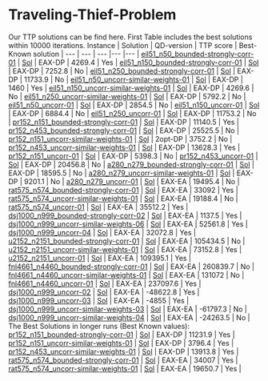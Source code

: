 # Traveling-Thief-Problem
Our TTP solutions can be find here. First Table includes the best solutions within 10000 iterations.
Instance | Solution | QD-version | TTP score | Best-Known solution |
--- | --- | --- |--- |--- |
[eil51_n50_bounded-strongly-corr-01](https://github.com/NikfarjamAdel/Traveling-Thief-Problem/blob/main/Instances/eil51_n50_bounded-strongly-corr_01.ttp) | [Sol](https://github.com/NikfarjamAdel/Traveling-Thief-Problem/blob/main/Solutions/eil51_n50_bounded-strongly-corr_01.txt) | EAX-DP | 4269.4 | Yes |
[eil51_n150_bounded-strongly-corr-01](https://github.com/NikfarjamAdel/Traveling-Thief-Problem/blob/main/Instances/eil51_n150_bounded-strongly-corr_01.ttp) | [Sol](https://github.com/NikfarjamAdel/Traveling-Thief-Problem/blob/main/Solutions/eil51_n150_bounded-strongly-corr_01.txt) | EAX-DP | 7252.8 | No |
[eil51_n250_bounded-strongly-corr-01](https://github.com/NikfarjamAdel/Traveling-Thief-Problem/blob/main/Instances/eil51_n250_bounded-strongly-corr_01.ttp) | [Sol](https://github.com/NikfarjamAdel/Traveling-Thief-Problem/blob/main/Solutions/eil51_n250_bounded-strongly-corr_01.txt) | EAX-DP | 11733.9 | No |
[eil51_n50_uncorr-similar-weights-01](https://github.com/NikfarjamAdel/Traveling-Thief-Problem/blob/main/Instances/eil51_n50_uncorr-similar-weights_01.ttp) | [Sol](https://github.com/NikfarjamAdel/Traveling-Thief-Problem/blob/main/Solutions/eil51_n50_uncorr-similar-weights_01.txt) | EAX-DP | 1460 | Yes |
[eil51_n150_uncorr-similar-weights-01](https://github.com/NikfarjamAdel/Traveling-Thief-Problem/blob/main/Instances/eil51_n150_uncorr-similar-weights_01.ttp) | [Sol](https://github.com/NikfarjamAdel/Traveling-Thief-Problem/blob/main/Solutions/eil51_n150_uncorr-similar-weights_01.txt) | EAX-DP | 4269.6 | No |
[eil51_n250_uncorr-similar-weights-01](https://github.com/NikfarjamAdel/Traveling-Thief-Problem/blob/main/Instances/eil51_n250_uncorr-similar-weights_01.ttp) | [Sol](https://github.com/NikfarjamAdel/Traveling-Thief-Problem/blob/main/Solutions/eil51_n250_uncorr-similar-weights_01.txt) | EAX-DP | 5792.2 | No |
[eil51_n50_uncorr-01](https://github.com/NikfarjamAdel/Traveling-Thief-Problem/blob/main/Instances/eil51_n50_uncorr_01.ttp) | [Sol](https://github.com/NikfarjamAdel/Traveling-Thief-Problem/blob/main/Solutions/eil51_n50_uncorr_01.txt) | EAX-DP | 2854.5 | No |
[eil51_n150_uncorr-01](https://github.com/NikfarjamAdel/Traveling-Thief-Problem/blob/main/Instances/eil51_n150_uncorr_01.ttp) | [Sol](https://github.com/NikfarjamAdel/Traveling-Thief-Problem/blob/main/Solutions/eil51_n150_uncorr_01.txt) | EAX-DP | 6884.4 | No |
[eil51_n250_uncorr-01](https://github.com/NikfarjamAdel/Traveling-Thief-Problem/blob/main/Instances/eil51_n250_uncorr_01.ttp) | [Sol](https://github.com/NikfarjamAdel/Traveling-Thief-Problem/blob/main/Solutions/eil51_n250_uncorr_01.txt) | EAX-DP | 11753.2 | No |
[pr152_n151_bounded-strongly-corr-01](https://github.com/NikfarjamAdel/Traveling-Thief-Problem/blob/main/Instances/pr152_n151_bounded-strongly-corr_01.ttp) | [Sol](https://github.com/NikfarjamAdel/Traveling-Thief-Problem/blob/main/Solutions/pr152_n151_bounded-strongly-corr_01.txt) | EAX-DP | 11140.5 | Yes |
[pr152_n453_bounded-strongly-corr-01](https://github.com/NikfarjamAdel/Traveling-Thief-Problem/blob/main/Instances/pr152_n453_bounded-strongly-corr_01.ttp) | [Sol](https://github.com/NikfarjamAdel/Traveling-Thief-Problem/blob/main/Solutions/pr152_n453_bounded-strongly-corr_01.txt) | EAX-DP | 25525.5 | No |
[pr152_n151_uncorr-similar-weights-01](https://github.com/NikfarjamAdel/Traveling-Thief-Problem/blob/main/Instances/pr152_n151_uncorr-similar-weights_01.ttp) | [Sol](https://github.com/NikfarjamAdel/Traveling-Thief-Problem/blob/main/Solutions/pr152_n151_uncorr-similar-weights_01.txt) | 2opt-DP | 3752.2 | No |
[pr152_n453_uncorr-similar-weights-01](https://github.com/NikfarjamAdel/Traveling-Thief-Problem/blob/main/Instances/pr152_n453_uncorr-similar-weights_01.ttp) | [Sol](https://github.com/NikfarjamAdel/Traveling-Thief-Problem/blob/main/Solutions/pr152_n453_uncorr-similar-weights_01.txt) | EAX-DP | 13628.3 | Yes |
[pr152_n151_uncorr-01](https://github.com/NikfarjamAdel/Traveling-Thief-Problem/blob/main/Instances/pr152_n151_uncorr_01.ttp) | [Sol](https://github.com/NikfarjamAdel/Traveling-Thief-Problem/blob/main/Solutions/pr152_n151_uncorr_01.txt) | EAX-DP | 5398.3 | No |
[pr152_n453_uncorr-01](https://github.com/NikfarjamAdel/Traveling-Thief-Problem/blob/main/Instances/pr152_n453_uncorr_01.ttp) | [Sol](https://github.com/NikfarjamAdel/Traveling-Thief-Problem/blob/main/Solutions/pr152_n453_uncorr_01.txt) | EAX-DP | 20456.8 | No |
[a280_n279_bounded-strongly-corr-01](https://github.com/NikfarjamAdel/Traveling-Thief-Problem/blob/main/Instances/a280_n279_bounded-strongly-corr_01.ttp) | [Sol](https://github.com/NikfarjamAdel/Traveling-Thief-Problem/blob/main/Solutions/a280_n279_bounded-strongly-corr_01.txt) | EAX-DP | 18595.5 | No |
[a280_n279_uncorr-similar-weights-01](https://github.com/NikfarjamAdel/Traveling-Thief-Problem/blob/main/Instances/a280_n279_uncorr-similar-weights_01.ttp) | [Sol](https://github.com/NikfarjamAdel/Traveling-Thief-Problem/blob/main/Solutions/a280_n279_uncorr-similar-weights_01.txt) | EAX-DP | 9201.1 | No |
[a280_n279_uncorr-01](https://github.com/NikfarjamAdel/Traveling-Thief-Problem/blob/main/Instances/a280_n279_uncorr_01.ttp) | [Sol](https://github.com/NikfarjamAdel/Traveling-Thief-Problem/blob/main/Solutions/a280_n279_uncorr_01.txt) | EAX-EA | 19495.4 | No |
[rat575_n574_bounded-strongly-corr-01](https://github.com/NikfarjamAdel/Traveling-Thief-Problem/blob/main/Instances/rat575_n574_bounded-strongly-corr_01.ttp) | [Sol](https://github.com/NikfarjamAdel/Traveling-Thief-Problem/blob/main/Solutions/rat575_n574_bounded-strongly-corr_01.txt) | EAX-EA | 33092 | Yes |
[rat575_n574_uncorr-similar-weights-01](https://github.com/NikfarjamAdel/Traveling-Thief-Problem/blob/main/Instances/rat575_n574_uncorr-similar-weights_01.ttp) | [Sol](https://github.com/NikfarjamAdel/Traveling-Thief-Problem/blob/main/Solutions/rat575_n574_uncorr-similar-weights_01.txt) | EAX-EA | 19188.4 | No |
[rat575_n574_uncorr-01](https://github.com/NikfarjamAdel/Traveling-Thief-Problem/blob/main/Instances/rat575_n574_uncorr_01.ttp) | [Sol](https://github.com/NikfarjamAdel/Traveling-Thief-Problem/blob/main/Solutions/rat575_n574_uncorr_01.txt) | EAX-EA | 35512.2 | Yes |
[dsj1000_n999_bounded-strongly-corr-02](https://github.com/NikfarjamAdel/Traveling-Thief-Problem/blob/main/Instances/dsj1000_n999_bounded-strongly-corr_02.ttp) | [Sol](https://github.com/NikfarjamAdel/Traveling-Thief-Problem/blob/main/Solutions/dsj1000_n999_bounded-strongly-corr_02.txt) | EAX-EA | 1137.5 | Yes |
[dsj1000_n999_uncorr-similar-weights-06](https://github.com/NikfarjamAdel/Traveling-Thief-Problem/blob/main/Instances/dsj1000_n999_uncorr-similar-weights_06.ttp) | [Sol](https://github.com/NikfarjamAdel/Traveling-Thief-Problem/blob/main/Solutions/dsj1000_n999_uncorr-similar-weights_06.txt) | EAX-EA | 52561.8 | Yes |
[dsj1000_n999_uncorr-04](https://github.com/NikfarjamAdel/Traveling-Thief-Problem/blob/main/Instances/dsj1000_n999_uncorr_04.ttp) | [Sol](https://github.com/NikfarjamAdel/Traveling-Thief-Problem/blob/main/Solutions/dsj1000_n999_uncorr_04.txt) | EAX-EA | 32072.8 | Yes |
[u2152_n2151_bounded-strongly-corr-01](https://github.com/NikfarjamAdel/Traveling-Thief-Problem/blob/main/Instances/u2152_n2151_bounded-strongly-corr_01.ttp) | [Sol](https://github.com/NikfarjamAdel/Traveling-Thief-Problem/blob/main/Solutions/u2152_n2151_bounded-strongly-corr_01.txt) | EAX-EA | 105434.5 | No |
[u2152_n2151_uncorr-similar-weights-01](https://github.com/NikfarjamAdel/Traveling-Thief-Problem/blob/main/Instances/u2152_n2151_uncorr-similar-weights_01.ttp) | [Sol](https://github.com/NikfarjamAdel/Traveling-Thief-Problem/blob/main/Solutions/u2152_n2151_uncorr-similar-weights_01.txt) | EAX-EA | 73152.8 | Yes |
[u2152_n2151_uncorr-01](https://github.com/NikfarjamAdel/Traveling-Thief-Problem/blob/main/Instances/u2152_n2151_uncorr_01.ttp) | [Sol](https://github.com/NikfarjamAdel/Traveling-Thief-Problem/blob/main/Solutions/u2152_n2151_uncorr_01.txt) | EAX-EA | 109395.1 | Yes |
[fnl4661_n4460_bounded-strongly-corr-01](https://github.com/NikfarjamAdel/Traveling-Thief-Problem/blob/main/Instances/fnl4461_n4460_bounded-strongly-corr_01.ttp) | [Sol](https://github.com/NikfarjamAdel/Traveling-Thief-Problem/blob/main/Solutions/fnl4461_n4460_bounded-strongly-corr_01.txt) | EAX-EA | 260839.7 | No |
[fnl4661_n4460_uncorr-similar-weights-01](https://github.com/NikfarjamAdel/Traveling-Thief-Problem/blob/main/Instances/fnl4461_n4460_uncorr-similar-weights_01.ttp) | [Sol](https://github.com/NikfarjamAdel/Traveling-Thief-Problem/blob/main/Solutions/fnl4461_n4460_uncorr-similar-weights_01.txt) | EAX-EA | 131072 | No |
[fnl4661_n4460_uncorr-01](https://github.com/NikfarjamAdel/Traveling-Thief-Problem/blob/main/Instances/fnl4461_n4460_uncorr_01.ttp) | [Sol](https://github.com/NikfarjamAdel/Traveling-Thief-Problem/blob/main/Solutions/fnl4461_n4460_uncorr_01.txt) | EAX-EA | 237097.6 | Yes |
[dsj1000_n999_uncorr-02](https://github.com/NikfarjamAdel/Traveling-Thief-Problem/blob/main/Instances/dsj1000_n999_uncorr_02.ttp) | [Sol](https://github.com/NikfarjamAdel/Traveling-Thief-Problem/blob/main/Solutions/dsj1000_n999_uncorr_02.txt) | EAX-EA | -48622.8 | Yes |
[dsj1000_n999_uncorr-03](https://github.com/NikfarjamAdel/Traveling-Thief-Problem/blob/main/Instances/dsj1000_n999_uncorr_03.ttp) | [Sol](https://github.com/NikfarjamAdel/Traveling-Thief-Problem/blob/main/Solutions/dsj1000_n999_uncorr_03.txt) | EAX-EA | -4855 | Yes |
[dsj1000_n999_uncorr-similar-weights-03](https://github.com/NikfarjamAdel/Traveling-Thief-Problem/blob/main/Instances/dsj1000_n999_uncorr-similar-weights_03.ttp) | [Sol](https://github.com/NikfarjamAdel/Traveling-Thief-Problem/blob/main/Solutions/dsj1000_n999_uncorr-similar-weights_03.txt) | EAX-EA | -61797.3 | No |
[dsj1000_n999_uncorr-similar-weights-04](https://github.com/NikfarjamAdel/Traveling-Thief-Problem/blob/main/Instances/dsj1000_n999_uncorr-similar-weights_04.ttp) | [Sol](https://github.com/NikfarjamAdel/Traveling-Thief-Problem/blob/main/Solutions/dsj1000_n999_uncorr-similar-weights_04.txt) | EAX-EA | -24263.5 | No |
The Best Solutions in longer runs (Best Known values):
[pr152_n151_bounded-strongly-corr-01](https://github.com/NikfarjamAdel/Traveling-Thief-Problem/blob/main/Instances/pr152_n151_bounded-strongly-corr_01.ttp) | [Sol](https://github.com/NikfarjamAdel/Traveling-Thief-Problem/blob/main/Solutions/pr152_n151_bounded-strongly-corr_01_B.txt) | EAX-DP | 11231.9 | Yes |
[pr152_n151_uncorr-similar-weights-01](https://github.com/NikfarjamAdel/Traveling-Thief-Problem/blob/main/Instances/pr152_n151_uncorr-similar-weights_01.ttp) | [Sol](https://github.com/NikfarjamAdel/Traveling-Thief-Problem/blob/main/Solutions/pr152_n151_uncorr-similar-weights_01_B.txt) | EAX-DP | 3796.4 | Yes |
[pr152_n453_uncorr-similar-weights-01](https://github.com/NikfarjamAdel/Traveling-Thief-Problem/blob/main/Instances/pr152_n453_uncorr-similar-weights_01.ttp) | [Sol](https://github.com/NikfarjamAdel/Traveling-Thief-Problem/blob/main/Solutions/pr152_n453_uncorr-similar-weights_01_B.txt) | EAX-DP | 13913.8 | Yes |
[rat575_n574_bounded-strongly-corr-01](https://github.com/NikfarjamAdel/Traveling-Thief-Problem/blob/main/Instances/rat575_n574_bounded-strongly-corr_01.ttp) | [Sol](https://github.com/NikfarjamAdel/Traveling-Thief-Problem/blob/main/Solutions/rat575_n574_bounded-strongly-corr_01_B.txt) | EAX-EA | 34007 | Yes |
[rat575_n574_uncorr-similar-weights-01](https://github.com/NikfarjamAdel/Traveling-Thief-Problem/blob/main/Instances/rat575_n574_uncorr-similar-weights_01.ttp) | [Sol](https://github.com/NikfarjamAdel/Traveling-Thief-Problem/blob/main/Solutions/rat575_n574_uncorr-similar-weights_01_B.txt) | EAX-EA | 19650.7 | Yes |
